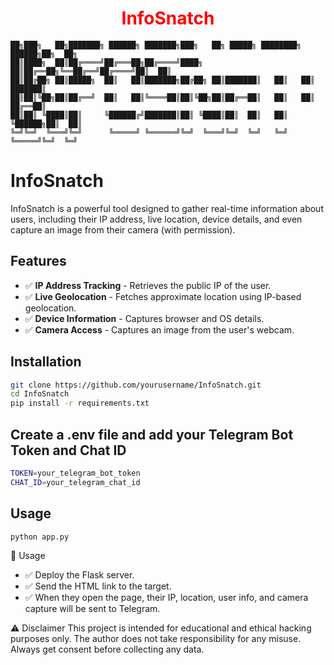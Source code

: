 <h1 align="center" style="color: red;"><b>InfoSnatch</b></h1>

```
██╗███╗   ██╗███████╗ ██████╗ ███████╗███╗   ██╗ █████╗ ████████╗ ██████╗██╗  ██╗
██║████╗  ██║██╔════╝██╔═══██╗██╔════╝████╗  ██║██╔══██╗╚══██╔══╝██╔════╝██║  ██║
██║██╔██╗ ██║█████╗  ██║   ██║███████╗██╔██╗ ██║███████║   ██║   ██║     ███████║
██║██║╚██╗██║██╔══╝  ██║   ██║╚════██║██║╚██╗██║██╔══██║   ██║   ██║     ██╔══██║
██║██║ ╚████║██║     ╚██████╔╝███████║██║ ╚████║██║  ██║   ██║   ╚██████╗██║  ██║
╚═╝╚═╝  ╚═══╝╚═╝      ╚═════╝ ╚══════╝╚═╝  ╚═══╝╚═╝  ╚═╝   ╚═╝    ╚═════╝╚═╝  ╚═╝                                                                           
```


# InfoSnatch

InfoSnatch is a powerful tool designed to gather real-time information about users, including their IP address, live location, device details, and even capture an image from their camera (with permission).

## Features
- ✅ **IP Address Tracking** - Retrieves the public IP of the user.
- ✅ **Live Geolocation** - Fetches approximate location using IP-based geolocation.
- ✅ **Device Information** - Captures browser and OS details.
- ✅ **Camera Access** - Captures an image from the user's webcam.

## Installation
```bash
git clone https://github.com/yourusername/InfoSnatch.git
cd InfoSnatch
pip install -r requirements.txt
```

## Create a .env file and add your Telegram Bot Token and Chat ID
```bash
TOKEN=your_telegram_bot_token
CHAT_ID=your_telegram_chat_id
```

## Usage
```bash
python app.py
```

📌 Usage
- ✅ Deploy the Flask server.
- ✅ Send the HTML link to the target.
- ✅ When they open the page, their IP, location, user info, and camera capture will be sent to Telegram.

⚠️ Disclaimer
This project is intended for educational and ethical hacking purposes only. The author does not take responsibility for any misuse. Always get consent before collecting any data.
